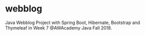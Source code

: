 # webblog
Java Webblog Project with Spring Boot, Hibernate, Bootstrap and Thymeleaf in Week 7 @AWAcademy Java Fall 2018. 
